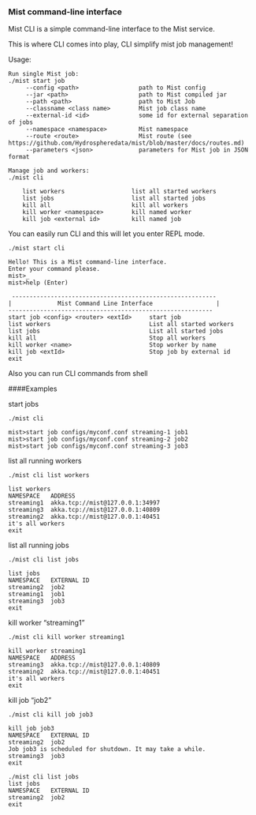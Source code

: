### Mist command-line interface


Mist CLI is a simple command-line interface to the Mist service.


This is where CLI comes into play, CLI simplify mist job management!


Usage:

```
Run single Mist job:
./mist start job
     --config <path>                 path to Mist config
     --jar <path>                    path to Mist compiled jar
     --path <path>                   path to Mist Job
     --classname <class name>        Mist job class name
     --external-id <id>              some id for external separation of jobs
     --namespace <namespace>         Mist namespace
     --route <route>                 Mist route (see https://github.com/Hydrospheredata/mist/blob/master/docs/routes.md)
     --parameters <json>             parameters for Mist job in JSON format

Manage job and workers:
./mist cli

    list workers                   list all started workers
    list jobs                      list all started jobs
    kill all                       kill all workers
    kill worker <namespace>        kill named worker
    kill job <external id>         kill named job
```


You can easily run CLI and this will let you enter REPL mode.


```
./mist start cli

Hello! This is a Mist command-line interface.
Enter your command please.
mist>_
mist>help (Enter)

 ---------------------------------------------------------- 
|             Mist Command Line Interface                  | 
---------------------------------------------------------- 
start job <config> <router> <extId>     start job 
list workers                            List all started workers 
list jobs                               List all started jobs 
kill all                                Stop all workers 
kill worker <name>                      Stop worker by name 
kill job <extId>                        Stop job by external id 
exit 	 

```


Also you can run CLI commands from shell

####Examples

start jobs

```
./mist cli

mist>start job configs/myconf.conf streaming-1 job1
mist>start job configs/myconf.conf streaming-2 job2
mist>start job configs/myconf.conf streaming-3 job3
```

list all running workers


```
./mist cli list workers

list workers
NAMESPACE	ADDRESS
streaming1	akka.tcp://mist@127.0.0.1:34997
streaming3	akka.tcp://mist@127.0.0.1:40809
streaming2	akka.tcp://mist@127.0.0.1:40451
it's all workers
exit
```


list all running jobs


```
./mist cli list jobs

list jobs
NAMESPACE	EXTERNAL ID
streaming2	job2
streaming1	job1
streaming3	job3
exit
```


kill worker “streaming1”


```
./mist cli kill worker streaming1

kill worker streaming1
NAMESPACE	ADDRESS
streaming3	akka.tcp://mist@127.0.0.1:40809
streaming2	akka.tcp://mist@127.0.0.1:40451
it's all workers
exit
```


kill job “job2”


```
./mist cli kill job job3

kill job job3
NAMESPACE	EXTERNAL ID
streaming2	job2
Job job3 is scheduled for shutdown. It may take a while.
streaming3	job3
exit

./mist cli list jobs         
list jobs 
NAMESPACE	EXTERNAL ID
streaming2	job2
exit
```


